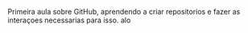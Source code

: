 Primeira aula sobre GitHub, aprendendo a criar repositorios e fazer as interaçoes necessarias para isso.
alo
